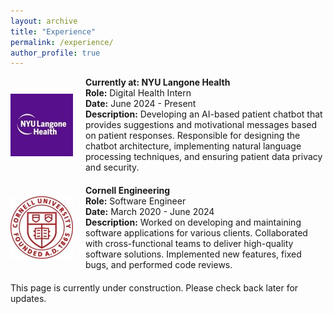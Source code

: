 ```yaml
---
layout: archive
title: "Experience"
permalink: /experience/
author_profile: true
---
```


<div style="display: flex; align-items: center; margin-bottom: 20px;">
    <img src="/images/nyulangonehealth_logo.jpg" alt="NYU Langone Health" style="width: 100px; height: 100px; margin-right: 20px;">
    <div>
        <strong>Currently at: NYU Langone Health</strong><br>
        <strong>Role:</strong> Digital Health Intern<br>
        <strong>Date:</strong> June 2024 - Present<br>
        <strong>Description:</strong> Developing an AI-based patient chatbot that provides suggestions and motivational messages based on patient responses. Responsible for designing the chatbot architecture, implementing natural language processing techniques, and ensuring patient data privacy and security.
    </div>
</div>

<div style="display: flex; align-items: center; margin-bottom: 20px;">
    <img src="/images/cornell_logo.jpg" alt="Cornell Engineering" style="width: 100px; height: 100px; margin-right: 20px;">
    <div>
        <strong>Cornell Engineering</strong><br>
        <strong>Role:</strong> Software Engineer<br>
        <strong>Date:</strong> March 2020 - June 2024<br>
        <strong>Description:</strong> Worked on developing and maintaining software applications for various clients. Collaborated with cross-functional teams to deliver high-quality software solutions. Implemented new features, fixed bugs, and performed code reviews.
    </div>
</div>



This page is currently under construction.  Please check back later for updates.
